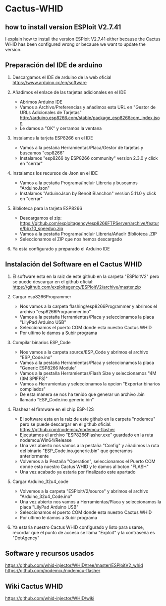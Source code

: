 # Cactus-WHID
## how to install version ESPloit V2.7.41 
I explain how to install the version ESPloit V2.7.41 either because the Cactus WHID has been configured wrong or because we want to update the version. 

## Preparación del IDE de arduino
1. Descargamos el IDE de arduino de la web oficial https://www.arduino.cc/en/software

2. Añadimos el enlace de las tarjetas adicionales en el IDE
   - Abrimos Arduino IDE
   - Vamos a Archivo/Preferencias y añadimos esta URL en "Gestor de URLs Adicionales de Tarjetas" http://arduino.esp8266.com/stable/package_esp8266com_index.json
   - Le damos a "OK" y cerramos la ventana

3. Instalamos la tarjeta ESP8266 en el IDE
   - Vamos a la pestaña Herramientas/Placa/Gestor de tarjetas y buscamos "esp8266"
   - Instalamos "esp8266 by ESP8266 community" version 2.3.0 y click en "cerrar"

4. Instalamos los recursos de Json en el IDE
   - Vamos a la pestaña Programa/Incluir Libreria y buscamos "ArduinoJson"
   - Instalamos "ArduinoJson by Benoit Blanchon" version 5.11.0 y click en "cerrar"

5. Biblioteca para la tarjeta ESP8266
   - Descargamos el zip: https://github.com/exploitagency/esp8266FTPServer/archive/feature/bbx10_speedup.zip
   - Vamos a la pestaña Programa/Incluir Libreria/Añadir Biblioteca .ZIP
   - Seleccionamos el ZIP que nos hemos descargado

6. Ya esta configurado y preparado el Arduino IDE


## Instalación del Software en el Cactus WHID
1. El software esta en la raiz de este github en la carpeta "ESPloitV2" pero se puede descargar en el github oficial: https://github.com/exploitagency/ESPloitV2/archive/master.zip

2. Cargar esp8266Programmer
   - Nos vamos a la carpeta flashing/esp8266Programmer y abrimos el archivo "esp8266Programmer.ino"
   - Vamos a la pestaña Herramientas/Placa y seleccionamos la placa "LilyPad Arduino USB"
   - Seleccionamos el puerto COM donde esta nuestro Cactus WHID
   - Por ultimo le damos a Subir programa
   
3. Compilar binarios ESP_Code
   - Nos vamos a la carpeta source/ESP_Code y abrimos el archivo "ESP_Code.ino"
   - Vamos a la pestaña Herramientas/Placa y seleccionamos la placa  "Generic ESP8266 Module"
   - Vamos a la pestaña Herramientas/Flash Size y seleccionamos  "4M (3M SPIFFS)"
   - Vamos a Herramientas y seleccionamos la opcion "Exportar binarios compilados"
   - De esta manera se nos ha tenido que generar un archivo .bin llamado "ESP_Code.ino.generic.bin"

4. Flashear el firmware en el chip ESP-12S
   - El software esta en la raiz de este github en la carpeta "nodemcu" pero se puede descargar en el github oficial: https://github.com/nodemcu/nodemcu-flasher
   - Ejecutamos el archivo "ESP8266Flasher.exe" guardado en la ruta nodemcu/Win64/Release
   - Una vez abierto nos vamos a la pestaña "Config" y añadimos la ruta del binario "ESP_Code.ino.generic.bin" que generamos anteriormente
   - Volvemos a la Pestaña "Operation", seleccionamos el Puerto COM donde esta nuestro Cactus WHID y le damos al boton "FLASH"
   - Una vez acabado ya estaria por finalizado este apartado
  
5. Cargar Arduino_32u4_code 
   - Volvemos a la carpeta "ESPloitV2/source" y abrimos el archivo "Arduino_32u4_Code.ino"
   - Una vez abierto nos vamos a Herramientas/Placa y seleccionamos la placa "LilyPad Arduino USB"
   - Seleccionamos el puerto COM donde esta nuestro Cactus WHID
   - Por ultimo le damos a Subir programa
   
6. Ya estaria nuestro Cactus WHID configurado y listo para usarse, recordar que el punto de acceso se llama "Exploit" y la contraseña es "DotAgency"

## Software y recursos usados
https://github.com/whid-injector/WHID/tree/master/ESPloitV2_whid
https://github.com/nodemcu/nodemcu-flasher

## Wiki Cactus WHID
https://github.com/whid-injector/WHID/wiki

